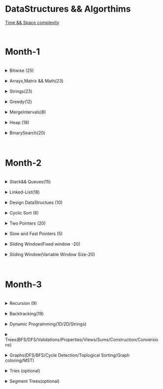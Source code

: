 DataStructures && Algorthims
============================

[Time && Space complexity](https://flexiple.com/algorithms/big-o-notation-cheat-sheet/)


<br>

<h1>Month-1</h1>


<br>
<details>
<Summary>Bitwise (25)</Summary>

S.No. | Question Name | Java Solution |
------|---------------|---------------|
1 | [Check if ith bit set or not](https://practice.geeksforgeeks.org/problems/check-whether-k-th-bit-is-set-or-not-1587115620/1) |[JAVA](./src/main/java/Bitwise/BitSetOrNot.java)|
2 | [Number of 1 bits](https://leetcode.com/problems/number-of-1-bits/) |[JAVA](./src/main/java/Bitwise/NumberOfSetBits.java)|
3 | [Counting Bits](https://leetcode.com/problems/counting-bits/) |[JAVA](./src/main/java/Bitwise/CountingBits.java)|
4 | [Reverse Bits](https://leetcode.com/problems/reverse-bits/) |[JAVA](./src/main/java/Bitwise/ReverseBits.java)|
5 | [say N is odd/even](https://practice.geeksforgeeks.org/problems/odd-or-even3618/1) |[JAVA](./src/main/java/Bitwise/EvenOrOdd.java)|
6 | [Swap all odd and even bits](https://practice.geeksforgeeks.org/problems/swap-all-odd-and-even-bits-1587115621/1) |[JAVA](./src/main/java/Bitwise/PowerSet.java)|
7 | [Longest Consecutive 1’s)](https://practice.geeksforgeeks.org/problems/longest-consecutive-1s-1587115620/1) |[JAVA](./src/main/java/Bitwise/PowerSet.java)|
8 | [Sparse Number](https://practice.geeksforgeeks.org/problems/number-is-sparse-or-not-1587115620/1) |[JAVA](./src/main/java/Bitwise/PowerSet.java)|
9 | [Extract/Set/Clear/Remove](https://www.geeksforgeeks.org/set-clear-and-toggle-a-given-bit-of-a-number-in-c/) |[JAVA](./src/main/java/Bitwise/)|
10 | [Check if a no is a power of 2](https://practice.geeksforgeeks.org/problems/power-of-2-1587115620/1) |[JAVA](./src/main/java/Bitwise/PowerOf2OrNot.java)|
11 | [Copy set bits in a range ](https://www.geeksforgeeks.org/copy-set-bits-in-a-range/) |[JAVA](https://www.geeksforgeeks.org/copy-set-bits-in-a-range)|
12 | [Complement of base 10 number ](https://leetcode.com/problems/complement-of-base-10-integer) |[JAVA](./src/main/java/Bitwise/DecimalToBinaryConversion.java)|
13 | [bit difference ](https://leetcode.com/problems/convert-a-number-to-hexadecimal/) |[JAVA](./src/main/java/Bitwise/DecimalToBinaryConversion.java)|
14 | [Print Xor of 1 to N and Range](https://practice.geeksforgeeks.org/problems/xor-of-a-given-range/1) |[JAVA](./src/main/java/Bitwise/XOR_Range.java)|
15 | [Bitwise AND of Numbers Range](https://leetcode.com/problems/bitwise-and-of-numbers-range/) |[JAVA](./src/main/java/Bitwise/BitwiseANDRange.java)|
16 | [Divide two integers ](https://leetcode.com/problems/divide-two-integers/) |[JAVA](./src/main/java/Bitwise/DecimalToBinaryConversion.java)|
17 | [square of no without using ](https://leetcode.com/problems/convert-a-number-to-hexadecimal/) |[JAVA](./src/main/java/Bitwise/DecimalToBinaryConversion.java)|
18 | [Decimal to Binary ](https://practice.geeksforgeeks.org/problems/decimal-to-binary-1587115620/1) |[JAVA](./src/main/java/Bitwise/DecimalToBinaryConversion.java)|
19 | [Binary to Decimal](https://practice.geeksforgeeks.org/problems/binary-number-to-decimal-number3525/1) |[JAVA](./src/main/java/Bitwise/BinaryToDecimalConversion.java)|
20 | [Convert a number to hexadecimal ](https://leetcode.com/problems/convert-a-number-to-hexadecimal/) |[JAVA](./src/main/java/Bitwise/DecimalToBinaryConversion.java)|
21 | [Add Binary](https://leetcode.com/problems/add-binary/) |[JAVA](./src/main/java/Bitwise/AddBinary.java)|
22 | [Sum of Two Integers](https://leetcode.com/problems/sum-of-two-integers/) |[JAVA](./src/main/java/Bitwise/SumOfTwoIntegers.java)|
23 | [Single Number](https://leetcode.com/problems/single-number/) |[JAVA](./src/main/java/Bitwise/SingleNumber_I.java)|
24 | [Single Number II](https://leetcode.com/problems/single-number-ii/) |[JAVA](./src/main/java/Bitwise/SingleNumber_I.java)|
25 | [Single Number III](https://leetcode.com/problems/single-number-iii) |[JAVA](./src/main/java/Bitwise/TwoUniqueNumbers.java)|
26 | [Swap 2 nos without using third variable](https://practice.geeksforgeeks.org/problems/swap-two-numbers3844/1) |[JAVA](./src/main/java/Bitwise/Swap2Numbers.java)|
27 | [Missing Numbers](https://leetcode.com/problems/missing-number/) |[JAVA](./src/main/java/Bitwise/MissingNumberXor.java)|
28 | [Subsets(power set)](https://practice.geeksforgeeks.org/problems/power-set4302/1) |[JAVA](./src/main/java/Bitwise/PowerSet.java)|
29 | [Maximum subset XOR](https://practice.geeksforgeeks.org/problems/maximum-subset-xor/1) |[JAVA](./src/main/java/Bitwise/PowerSet.java)|
</details>





<br>
<details>
<Summary>Arrays,Matrix && Math(23)</Summary>

S.No. | Question Name | Java Solution |
------|---------------|---------------|
1 | [Rotate Image](https://leetcode.com/problems/max-points-on-a-line/) |[JAVA]()|
2 | [Set Matrix to Zero](https://leetcode.com/problems/max-points-on-a-line/) |[JAVA]()|
3 | [Spiral Matrix I & II](https://leetcode.com/problems/max-points-on-a-line/) |[JAVA]()|
4 | [Game of Life](https://leetcode.com/problems/game-of-life/) |[JAVA]()|
5 | [Palindrome Number](https://leetcode.com/problems/palindrome-number/) |[JAVA]()|
6 | [Longest Palindrome](https://leetcode.com/problems/longest-palindrome/) |[JAVA]()|
7 | [Longest Consecutive sequence](https://leetcode.com/problems/longest-consecutive-sequence/) |[JAVA]()|
8 |[Product of Array-exceptSelf(PrefixSum)](https://leetcode.com/problems/product-of-array-except-self/) |[JAVA](./src/main/java/BinarySearch/)|
9 | [Majority Element I & II](https://leetcode.com/problems/majority-element/) |[JAVA]()|
10 | [Contains duplicate](https://leetcode.com/problems/contains-duplicate/) |[JAVA]()|
11 | [Plus One](https://leetcode.com/problems/plus-one/) |[JAVA]()|
12 | [Factorial Trailing Zeros](https://leetcode.com/problems/factorial-trailing-zeroes/) |[JAVA]()|
13 | [Max points on a line](https://leetcode.com/problems/max-points-on-a-line/) |[JAVA]()|
14 | [Fraction to recurring decimal](https://leetcode.com/problems/fraction-to-recurring-decimal/) |[JAVA]()|
15 | [Logger Rate Limiter](https://leetcode.com/problems/logger-rate-limiter/) |[JAVA]()|
16 | [Ugly Number - prime factors](https://leetcode.com/problems/ugly-number/) |[JAVA]()|
17 | [Count primes](https://leetcode.com/problems/count-primes/) |[JAVA]()|
18 | [GCD/LCM](https://leetcode.com/problems/logger-rate-limiter/) |[JAVA]()|
19 | [Pascals Triangle](https://leetcode.com/problems/pascals-triangle/) |[JAVA]()|
20 | [Integer to Roman](https://leetcode.com/problems/integer-to-roman/) |[JAVA]()|
21 | [Roman To Integer](https://leetcode.com/problems/roman-to-integer/) |[JAVA]()|
22 | [Excel sheet column title](https://leetcode.com/problems/roman-to-integer/) |[JAVA]()|
23 | [Excel Sheet column number](https://leetcode.com/problems/roman-to-integer/) |[JAVA]()|
</details>




<br>
<details>
<Summary>Strings(23)</Summary>

S.No. | Question Name | Java Solution |
------|---------------|---------------|
1 | [Valid Anagram](https://leetcode.com/problems/valid-anagram/) |[JAVA](./src/main/java/Strings/ValidAnagram.java)|
2 | [Group Anagrams](https://leetcode.com/problems/group-anagrams/) |[JAVA](./src/main/java/Strings/)|
3 | [Valid Palindrome](https://leetcode.com/problems/valid-palindrome/) |[JAVA](./src/main/java/Strings/ValidPalindrome.java)|
4 | [Valid Palindrome II](https://leetcode.com/problems/valid-palindrome-ii/) |[JAVA](./src/main/java/Strings/ValidPalindromeII.java)|
5 | [minimum-insertion-steps-to-make-a-string-palindrome](https://leetcode.com/problems/minimum-insertion-steps-to-make-a-string-palindrome) |[JAVA](./src/main/java/Strings/MinInsertions.java)|
6 | [longest-palindromic-substring](https://leetcode.com/problems/longest-palindromic-substring) |[JAVA](./src/main/java/Strings/LongestPalindromicSubstring.java)|
7 | [Isomorphic Strings](https://leetcode.com/problems/isomorphic-strings/) |[JAVA](./src/main/java/Strings/Isomorphic.java)|
8 | [Ransom Note](https://leetcode.com/problems/ransom-note/) |[JAVA](./src/main/java/Strings/RansomNote.java)|
9 | [Longest common prefix](https://leetcode.com/problems/longest-common-prefix/) |[JAVA](./src/main/java/Strings/LongestCommonPrefix.java)|
10 | [Zig Zag conversion](https://leetcode.com/problems/zigzag-conversion/) |[JAVA](./src/main/java/Strings/ZigZagConversion.java)|
11 | [Length of Last Word](https://leetcode.com/problems/length-of-last-word/) |[JAVA](./src/main/java/Strings/LengthOfLastWord.java)|
12 | [Reverse words in a string](https://leetcode.com/problems/reverse-words-in-a-string/) |[JAVA](./src/main/java/Strings/ReverseWordsInAString.java)|
13 | [Compare version numbers](https://leetcode.com/problems/compare-version-numbers/) |[JAVA](./src/main/java/Strings/CompareVersionNumbers.java)|
14 | [Validate IP Address](https://leetcode.com/problems/validate-ip-address) |[JAVA](./src/main/java/Strings/ValidateIPAddress.java)|
15 | [Count and Say](https://leetcode.com/problems/count-and-say/) |[JAVA](./src/main/java/Strings/CountAndSay.java)|
16 | [Encode & Decode Strings](https://leetcode.com/problems/encode-and-decode-strings/) |[JAVA](./src/main/java/Strings/EncodeAndDecodeStrings.java)|
17 | [Text Justification](https://leetcode.com/problems/text-justification/) |[JAVA](./src/main/java/Strings/TextJustification.java)|
18 | [Find the index of the first occurence in a string(atoI - kmp)](https://leetcode.com/problems/find-the-index-of-the-first-occurrence-in-a-string/) |[JAVA](./src/main/java/Strings/AtoIKMP.java)|
19 | [String Compression](https://leetcode.com/problems/string-compression) |[JAVA](./src/main/java/Strings/TextJustification.java)|
20 | [Kids with greatest number of candies](https://leetcode.com/problems/kids-with-the-greatest-number-of-candies) |[JAVA](./src/main/java/Strings/TextJustification.java)|
21 | [Can place flowers](https://leetcode.com/problems/can-place-flowers) |[JAVA](./src/main/java/Strings/TextJustification.java)|
22 | [GCD of strings](https://leetcode.com/problems/greatest-common-divisor-of-strings) |[JAVA](./src/main/java/Strings/TextJustification.java)|
23 | [Reverse words in a String](https://leetcode.com/problems/reverse-words-in-a-string/) |[JAVA](./src/main/java/TwoPointers/ReverseWordsInAString.java)|
</details>









<br>
<details>
<Summary>Greedy(12)</Summary>

S.No. | Question Name | Java Solution |
------|---------------|---------------|
1 |[Largest-Number](https://leetcode.com/problems/largest-number/) |[JAVA](./src/main/java/Greedy/LargestFromArray.java)|
2 |[Gas Station](https://leetcode.com/problems/gas-station/) |[JAVA](./src/main/java/Greedy/GasStationOrCircularTour.java)|
3 |[Boats to save people](https://leetcode.com/problems/boats-to-save-people/) |[JAVA](./src/main/java/Greedy/MinimumNoOfBoatsToSavePeople.java)|
4 |[Minimum platforms](https://practice.geeksforgeeks.org/problems/minimum-platforms-1587115620/1) |[JAVA](./src/main/java/Greedy/MinimumNoOfPlatformsRequired.java)|
5 |[Minimum no of refueling shops](https://leetcode.com/problems/minimum-number-of-refueling-stops/) |[JAVA](./src/main/java/Greedy/MinimumNoOfRefuelingStops.java)|
6 |[Jump Game](https://leetcode.com/problems/jump-game/) |[JAVA](./src/main/java/Greedy/JumpGame.java)|
7 |[Two-City-scheduling](https://leetcode.com/problems/two-city-scheduling/) |[JAVA](./src/main/java/Greedy/TwoCitySchedulingInterview.java)|
8 |[Find the celebrity](https://www.youtube.com/watch?v=LZJBZEnoYLQ) |[JAVA](./src/main/java/Greedy/FindTheCelebrity.java)|
9 |[distribute-candies](https://leetcode.com/problems/distribute-candies/) |[JAVA](./src/main/java/Greedy/DistributeCandies.java)|
10 |[increasing-triplet-subsequence](https://leetcode.com/problems/increasing-triplet-subsequence/) |[JAVA](./src/main/java/Greedy/IncreasingTripletSubsequence.java)|
11 |[Candy](https://leetcode.com/problems/candy/) |[JAVA]()|
12 |[Car Pooling](https://leetcode.com/problems/car-pooling/) |[JAVA]()|
</details>






</details>
<br>
<details>
<Summary>MergeIntervals(8)</Summary>

S.No. | Question Name | Java Solution |
------|---------------|---------------|
1 |[mergeInterval](https://leetcode.com/problems/merge-intervals/) |[JAVA](./src/main/java/mergeIntervals/)|
2 |[InsertInterval](https://leetcode.com/problems/insert-interval/) |[JAVA](./src/main/java/mergeIntervals/)|
3 |[Interval List Intersections](https://leetcode.com/problems/interval-list-intersections/) |[JAVA](./src/main/java/mergeIntervals/)|
4 |[Meeting rooms I&II](https://leetcode.com/problems/meeting-rooms-ii/) |[JAVA](./src/main/java/mergeIntervals/)|
5 |[Employee free time](https://leetcode.com/problems/employee-free-time/) |[JAVA](./src/main/java/mergeIntervals/)|
6 |[Summary Ranges](https://leetcode.com/problems/summary-ranges/) |[JAVA](./src/main/java/mergeIntervals/)|
7 |[Non-overlapping intervals](https://leetcode.com/problems/non-overlapping-intervals/) |[JAVA](./src/main/java/mergeIntervals/)|
8 |[Minimum no of arrows to burst ballons](https://leetcode.com/problems/minimum-number-of-arrows-to-burst-balloons/) |[JAVA](./src/main/java/mergeIntervals/)|
</details>





</details>
<br>
<details>
<Summary>Heap (18)</Summary>

S.No. | Question Name | Java Solution |
------|---------------|---------------|
1 | [Kth Largest element in an array](https://leetcode.com/problems/kth-largest-element-in-an-array/) |[JAVA](./src/main/java/heaps/)|
2 | [Find median from data stream](https://leetcode.com/problems/find-median-from-data-stream/) |[JAVA](./src/main/java/TwoPointers/)|
3 | [Kth Largest Element in a Stream](https://leetcode.com/problems/merge-k-sorted-lists) |[JAVA](./src/main/java/TwoPointers/)|
4 | [Sliding Window Median](https://leetcode.com/problems/merge-k-sorted-lists) |[JAVA](./src/main/java/TwoPointers/)|
5 | [Top k Frequent words](https://leetcode.com/problems/k-closest-points-to-origin/) |[JAVA](./src/main/java/TwoPointers/)|
6 | [Top k Frequent Elements](https://leetcode.com/problems/top-k-frequent-words/) |[JAVA](./src/main/java/TwoPointers/)|
7 | [Sort Characters By Frequency](https://leetcode.com/problems/find-k-closest-elements/) |[JAVA](./src/main/java/TwoPointers/)|
8 | [Merge k sorted lists](https://leetcode.com/problems/merge-k-sorted-lists) |[JAVA](./src/main/java/TwoPointers/)|
9 | [Ugly Number II](https://leetcode.com/problems/top-k-frequent-elements/)|[JAVA](./src/main/java/heaps/)|
10 | [Minimum Cost to Hire K workers](https://leetcode.com/problems/car-pooling) |[JAVA](./src/main/java/TwoPointers/)|
11 | [Minimum Cost to Connect sticks](https://leetcode.com/problems/car-pooling) |[JAVA](./src/main/java/TwoPointers/)|
12 | [Rearrange String k Distance Apart](https://leetcode.com/problems/reorganize-string/) |[JAVA](./src/main/java/TwoPointers/)|
13 | [Task Scheduler](https://leetcode.com/problems/find-median-from-data-stream/) |[JAVA](./src/main/java/TwoPointers/)|
14 | [Reoragnize String](https://leetcode.com/problems/find-median-from-data-stream/) |[JAVA](./src/main/java/TwoPointers/)|
15 | [K Closest Points to Origin](https://leetcode.com/problems/car-pooling) |[JAVA](./src/main/java/TwoPointers/)|
16 | [Find the Kth Smallest Sum of a Matrix with sorted rows](https://leetcode.com/problems/k-closest-points-to-origin/) |[JAVA](./src/main/java/TwoPointers/)|
17 | [Find K pairs with smallest sums](https://leetcode.com/problems/car-pooling) |[JAVA](./src/main/java/TwoPointers/)|
18 | [IPO](https://leetcode.com/problems/car-pooling) |[JAVA](./src/main/java/TwoPointers/)|
</details>




</details>
<br>
<details>
<Summary>BinarySearch(20)</Summary>

S.No. | Question Name | Java Solution |
------|---------------|---------------|
1 |[Binary Search](https://leetcode.com/problems/binary-search/) |[JAVA](./src/main/java/BinarySearch/BinarySearch.java)|
1 |[Lower and Upper Bound](https://leetcode.com/problems/binary-search/) |[JAVA](./src/main/java/BinarySearch/LowerAndUpperBound.java)|
1 |[Search for insert position](https://leetcode.com/problems/binary-search/) |[JAVA](./src/main/java/BinarySearch/)|
1 |[Floor and Ceil in a sorted Array](https://takeuforward.org/arrays/floor-and-ceil-in-sorted-array/) |[JAVA](./src/main/java/BinarySearch/FloorAndCeil.java)|
2 |[Find the first and Last occurences of a given number in sorted ](https://leetcode.com/problems/find-first-and-last-position-of-element-in-sorted-array/) |[JAVA](./src/main/java/BinarySearch/FindTheFirstAndLastCountOccurences.java)|
2 |[Count occurences of a given number in a sorted array](https://leetcode.com/problems/binary-search/) |[JAVA](./src/main/java/BinarySearch/FindTheFirstAndLastCountOccurences.java)|
3 |[Search in a rotated sorted array I](https://leetcode.com/problems/search-in-rotated-sorted-array) |[JAVA](./src/main/java/BinarySearch/SearchInASortedRotatedMatrix.java)|
3 |[Search in a rotated sorted array II - duplicates](https://leetcode.com/problems/search-in-rotated-sorted-array-ii) |[JAVA](./src/main/java/BinarySearch/SearchInASortedRotatedMatrix.java)|
4 |[minimum in a rotated sorted array](https://leetcode.com/problems/find-minimum-in-rotated-sorted-array/) |[JAVA](./src/main/java/BinarySearch/FindMinimum.java)|
5 |[Single element in a sorted array](https://leetcode.com/problems/single-element-in-a-sorted-array/) |[JAVA](./src/main/java/BinarySearch/SingleElementInSortedArray.java)|
6 |[Median of two sorted arrays](https://leetcode.com/problems/median-of-two-sorted-arrays) |[JAVA](./src/main/java/BinarySearch/MedianOfTwoSortedArrays.java)|
7 |[Peak Index in a mountain array](https://leetcode.com/problems/peak-index-in-a-mountain-array/) |[JAVA](./src/main/java/BinarySearch/PeakIndexInMountainArray.java)|
8 |[Find the peak element](https://leetcode.com/problems/find-peak-element) |[JAVA](./src/main/java/BinarySearch/FindAPeakElementIN_1DMatrix.java)|
9 |[Find the peak element 2D Matrix](https://leetcode.com/problems/find-a-peak-element-ii/) |[JAVA](./src/main/java/BinarySearch/FindThePeakElementInA2DMatrix.java)|
10 |[Search in a 2D matrix I](https://leetcode.com/problems/search-a-2d-matrix/) |[JAVA](./src/main/java/BinarySearch/SearchInA2DMatrix_I.java)|
10 |[Search in a 2D Matrix II](https://leetcode.com/problems/search-a-2d-matrix/) |[JAVA](./src/main/java/BinarySearch/SearchInA2DMatrix_II.java)|
11 |[Matrix median](https://practice.geeksforgeeks.org/problems/median-in-a-row-wise-sorted-matrix1527/1) |[JAVA](./src/main/java/BinarySearch/MatrixMedian.java)|
12 |[Kth smallest element in a sorted matrix](https://leetcode.com/problems/kth-smallest-element-in-a-sorted-matrix/) |[JAVA](./src/main/java/BinarySearch/MatrixMedian.java)|
13 |[Kth missing positive number](https://takeuforward.org/arrays/kth-missing-positive-number/) |[JAVA](./src/main/java/BinarySearch/)|
14 |[Find the smallest divisor given a threshold](find-the-smallest-divisor-given-a-threshold) |[JAVA](./src/main/java/BinarySearch/SmallestDivisor.java)|
15 |[Kth element of 2 sorted arrays](https://www.codingninjas.com/studio/problems/k-th-element-of-2-sorted-array_1164159?utm_source=striver&utm_medium=website&utm_campaign=a_zcoursetuf) |[JAVA](./src/main/java/BinarySearch/KthElementOf2Sorted.java)|
16 |[Find the sqrt of a integer](https://leetcode.com/problems/sqrtx/) |[JAVA](./src/main/java/BinarySearch/SqrtOfNumber.java)|
17 |[Find the Nith root of a integer](https://www.codingninjas.com/studio/problems/nth-root-of-m_1062679?utm_source=striver&utm_medium=website&utm_campaign=a_zcoursetuf) |[JAVA](./src/main/java/BinarySearch/NthRootOfInteger.java)|
18 |[Koko eating bananas](https://leetcode.com/problems/koko-eating-bananas/) |[JAVA](./src/main/java/BinarySearch/KokoEatingBananas.java.java)|
19 |[Minimum days to make m bouquets](https://leetcode.com/problems/minimum-number-of-days-to-make-m-bouquets/) |[JAVA](./src/main/java/BinarySearch/MinimumBouquets.java)|
20 |[Least Capacity to ship packages in m days](https://leetcode.com/problems/capacity-to-ship-packages-within-d-days/) |[JAVA](./src/main/java/BinarySearch/CapacityToShip.java)|
21 |[Allocate cows to stalls with max possible distance](https://www.codingninjas.com/studio/problems/aggressive-cows_1082559) |[JAVA](./src/main/java/BinarySearch/AggresiveCows.java)|
21 |[Minimum no of pages allocation](https://www.codingninjas.com/studio/problems/allocate-books_1090540?utm_source=youtube&utm_medium=affiliate&utm_campaign=codestudio_Striver_BinarySeries) |[JAVA](./src/main/java/BinarySearch/AllocateBooksToStudents.java)|
21 |[Painters partition](https://www.codingninjas.com/studio/problems/painter-s-partition-problem_1089557?utm_source=striver&utm_medium=website&utm_campaign=a_zcoursetuf) |[JAVA](./src/main/java/BinarySearch/PaintersPartition.java)|
21 |[split-array-largest-sum](https://leetcode.com/problems/split-array-largest-sum/) |[JAVA](./src/main/java/BinarySearch/SplitArrayLargestSum.java)|
21 |[Minimize the max distance to gas station](https://leetcode.com/problems/minimize-max-distance-to-gas-station/) |[JAVA](https://leetcode.ca/2018-01-12-774-Minimize-Max-Distance-to-Gas-Station/)|
21 |[H-Index I && II](https://leetcode.com/problems/h-index-ii/) |[JAVA](./src/main/java/BinarySearch/HIndex_II.java)|
21 |[Heaters](https://leetcode.com/problems/heaters/) |[JAVA](./src/main/java/BinarySearch/Heaters.java)|
</details>


















<br>
<br>

<h1>Month-2</h1>



</details>
<br>
<details>
<Summary>Stack&& Queues(15)</Summary>

S.No. | Question Name | Java Solution |
------|---------------|---------------|
1 | [NextGreaterElement(Right)]() |[JAVA](./src/main/java/Stack/)|
1 | [PreviousGreaterElement(NGE-Left) ]() |[JAVA](./src/main/java/Stack/)|
1 | [NextSmallerElement(Right)]() |[JAVA](./src/main/java/Stack/)|
1 | [PreviousSmallerElement(NSE-Left)]() |[JAVA](./src/main/java/Stack/)|
1 | [Next Greater Element I/II/III]() |[JAVA](./src/main/java/Stack/)|
1 | [Daily Temperatures(next greater element)]() |[JAVA](./src/main/java/Stack/)|
2 | [Online Stock span](https://leetcode.com/problems/online-stock-span/) |[JAVA](./src/main/java/Stack/)|
2 | [Stack span ](https://practice.geeksforgeeks.org/problems/stock-span-problem-1587115621/1) |[JAVA](./src/main/java/Stack/)|
2 | [Largest Rectangle in a histogram(NSE&PSE)](https://leetcode.com/problems/largest-rectangle-in-histogram/) |[JAVA](./src/main/java/Stack/)|
3 | [Remove K digits]() |[JAVA](./src/main/java/Stack/)|
4 | [132 Pattern]() |[JAVA](./src/main/java/Stack/)|
5 | [Valid Parentheses]() |[JAVA](./src/main/java/Stack/)|
6 | [Redudant braces]() |[JAVA](./src/main/java/Stack/)|
7 | [Simplify Path](https://leetcode.com/problems/simplify-path/) |[JAVA](./src/main/java/Stack/)|
8 | [Basic calculator I,II,III](https://leetcode.com/problems/basic-calculator/) |[JAVA](./src/main/java/Stack/)|
9 | [Evaluate Reverse Polish Notation](https://leetcode.com/problems/evaluate-reverse-polish-notation/) |[JAVA](./src/main/java/Stack/)|
10 | [Sort stack](https://practice.geeksforgeeks.org/problems/sort-a-stack/1) |[JAVA](./src/main/java/Stack/)|
11 | [Maximum frequency stack](https://leetcode.com/problems/maximum-frequency-stack/) |[JAVA](./src/main/java/Stack/)|
12 | [Min Stack](https://leetcode.com/problems/min-stack/) |[JAVA](./src/main/java/Stack/)|
13 | [First Non Repeating character in a stream]() |[JAVA](./src/main/java/Stack/)|
14 | [remove-all-adjacent-duplicates-in-string I,II](https://leetcode.com/problems/remove-all-adjacent-duplicates-in-string-ii/) |[JAVA](./src/main/java/Stack/)|
15 | [Asteroid collison](https://leetcode.com/problems/asteroid-collision/) |[JAVA](./src/main/java/Stack/)|
</details>



</details>
<br>
<details>
<Summary>Linked-List(18)</Summary>

S.No. | Question Name | Java Solution |
------|---------------|---------------|
1 | [Reverse LinkedLists](https://leetcode.com/problems/reverse-linked-list/) |[JAVA](./src/main/java/LinkedList/)|
1 | [Reverse LinkedLists II](https://leetcode.com/problems/reverse-linked-list-ii/)|[JAVA](./src/main/java/LinkedList/)|
1 | [Reverse nodes in k pair](https://leetcode.com/problems/reverse-nodes-in-k-group/) |[JAVA](./src/main/java/LinkedList/)|
1 | [Reverse nodes in even length groups](https://leetcode.com/problems/reverse-nodes-in-even-length-groups/) |[JAVA](./src/main/java/LinkedList/)|
2 | [Swapping nodes in pair](https://leetcode.com/problems/swap-nodes-in-pairs/) |[JAVA](./src/main/java/LinkedList/)|
2 | [Odd-even linked list](https://leetcode.com/problems/odd-even-linked-list/) |[JAVA](./src/main/java/LinkedList/)|
3 | [Reorder List](https://leetcode.com/problems/reorder-list/) |[JAVA](./src/main/java/LinkedList/)|
4 | [Rotate List](https://leetcode.com/problems/rotate-list/) |[JAVA](./src/main/java/LinkedList/)|
5 | [copyList with random pointer](https://leetcode.com/problems/copy-list-with-random-pointer/) |[JAVA](./src/main/java/LinkedList/)|
6 | [Remove duplicates](https://leetcode.com/problems/merge-in-between-linked-lists/) |[JAVA](./src/main/java/LinkedList/)|
7 | [Remove/Delete Nth node from end of list](https://leetcode.com/problems/remove-nth-node-from-end-of-list/) |[JAVA](./src/main/java/LinkedList/)|
8 | [Add two numbers](https://leetcode.com/problems/merge-in-between-linked-lists/) |[JAVA](./src/main/java/LinkedList/)|
9 | [Maximum Twin sum of a linked list](https://leetcode.com/problems/merge-in-between-linked-lists/) |[JAVA](./src/main/java/LinkedList/)|
10 | [Merge sort using linked list](https://leetcode.com/problems/merge-in-between-linked-lists/) |[JAVA](./src/main/java/LinkedList/)|
11 | [Merge in between linked lists](https://leetcode.com/problems/merge-in-between-linked-lists/) |[JAVA](./src/main/java/LinkedList/)|
12 | [Merge two sorted lists](https://leetcode.com/problems/merge-in-between-linked-lists/) |[JAVA](./src/main/java/LinkedList/)|
13 | [Intersection of two linked lists](https://leetcode.com/problems/merge-in-between-linked-lists/) |[JAVA](./src/main/java/LinkedList/)|
14 | [Convert Binary tree to Linked List](https://leetcode.com/problems/merge-in-between-linked-lists/) |[JAVA](./src/main/java/LinkedList/)|
15 | [Convert Linked list to binary tree](https://leetcode.com/problems/merge-in-between-linked-lists/) |[JAVA](./src/main/java/LinkedList/)|
16 | [Convert sorted linked list to binary search tree](https://leetcode.com/problems/merge-in-between-linked-lists/) |[JAVA](./src/main/java/LinkedList/)|
17 | [Convert Binary search tree to sorted doubly linked list](https://leetcode.com/problems/merge-in-between-linked-lists/) |[JAVA](./src/main/java/LinkedList/)|
18 | [convert binary no to linked list no](https://leetcode.com/problems/merge-in-between-linked-lists/) |[JAVA](./src/main/java/LinkedList/)|
</details>






<br>
<details>
<Summary>Design DataStructues (10) </Summary>
 
 S.No. | Question Name | Java Solution |
 ------|---------------|---------------|
 1 |[LRU Cache](https://leetcode.com/problems/lru-cache/) |[JAVA]()|
 2 |[LFU Cache](https://leetcode.com/problems/lfu-cache/) |[JAVA]()|
 3 |[Design Browser Histroy](https://leetcode.com/problems/design-browser-history/) |[JAVA]()|
 4 |[Design Parking System](https://leetcode.com/problems/design-parking-system/) |[JAVA]()|
 5 |[Design Underground System](https://leetcode.com/problems/design-underground-system/) |[JAVA]()|
 6 |[All O(1) data Structures](https://leetcode.com/problems/all-oone-data-structure/) |[JAVA]()|
 7 |[Design Twitter](https://leetcode.com/problems/design-twitter/) |[JAVA]()|
 8 |[Tweets Count per Second](https://leetcode.com/problems/tweet-counts-per-frequency/) |[JAVA]()|
 9 |[insert - Delete-getRandom - O(1)](https://leetcode.com/problems/insert-delete-getrandom-o1/) |[JAVA]()|
 10 |[Design hashMap](https://leetcode.com/problems/design-hashmap/) |[JAVA]()|
</details>







</details>
<br>
<details>
<Summary>Cyclic Sort (6)</Summary>

S.No. | Question Name | Java Solution |
------|---------------|---------------|
1 |[Missing Number](https://leetcode.com/problems/missing-number/) |[JAVA](./src/main/java/CyclicSort/MissingNumber.java)|
2 |[Find all numbers disappeard in the array](https://leetcode.com/problems/find-all-numbers-disappeared-in-an-array/) |[JAVA](./src/main/java/CyclicSort/FindAllMissingNumbersInArray.java)|
3 |[FInd the duplicate number](https://leetcode.com/problems/find-the-duplicate-number/)|[JAVA](./src/main/java/CyclicSort/FindTheDuplicateNumber.java)|
4 |[Find all duplicates in an array](https://leetcode.com/problems/find-all-duplicates-in-an-array/) |[JAVA](./src/main/java/CyclicSort/FillAllDuplicatesInArray.java)|
5 |[Set mismatch](https://leetcode.com/problems/set-mismatch/) |[JAVA](./src/main/java/CyclicSort/SetMismatch.java)|
6 |[First missing positive number](https://leetcode.com/problems/first-missing-positive/)|[JAVA](./src/main/java/CyclicSort/FirstMissingPositive.java)|
</details>






<br>
<details>
<Summary>Two Pointers (20)</Summary>

S.No. | Question Name | Java Solution |
------|---------------|---------------|
1 | [partition-labels](https://leetcode.com/problems/partition-labels/) |[JAVA](./src/main/java/TwoPointers/PartitionLabels.java)|
2 | [trapping-rain-water](https://leetcode.com/problems/trapping-rain-water/)|[JAVA](./src/main/java/TwoPointers/TrappingRainWater.java)|
3 | [Trapping-rain-water-II](https://leetcode.com/problems/trapping-rain-water-ii/) |[JAVA](./src/main/java/TwoPointers/)|
4 | [container-with-most-water](https://leetcode.com/problems/container-with-most-water/) |[JAVA](./src/main/java/TwoPointers/ContainerWithMostWater.java)|
5 | [Valid Triangle](https://leetcode.com/problems/valid-triangle-number/) |[JAVA](./src/main/java/TwoPointers/ValidTriangle.java)|
6 | [k-diff-pairs-in-an-array](https://leetcode.com/problems/k-diff-pairs-in-an-array/) |[JAVA](./src/main/java/TwoPointers/FindKDiffPairs.java)|
7 | [Two Sum](https://leetcode.com/problems/two-sum/) |[JAVA](./src/main/java/TwoPointers/TwoSum_I.java)|
8 | [Two Sum II - Input Array sorted](https://leetcode.com/problems/two-sum-ii-input-array-is-sorted/) |[JAVA](./src/main/java/TwoPointers/TwoSum_II.java)|
9 | [3 Sum](https://leetcode.com/problems/3sum/) |[JAVA](./src/main/java/TwoPointers/ThreeSum.java)|
10 | [3 Sum closest](https://leetcode.com/problems/3sum-closest/) |[JAVA](./src/main/java/TwoPointers/ThreeSumClosest.java)|
11 | [4 Sum](https://leetcode.com/problems/4sum/) |[JAVA](./src/main/java/TwoPointers/FourSum.java)|
12 | [4 Sum II](https://leetcode.com/problems/4sum-ii/) |[JAVA](./src/main/java/TwoPointers/FourSum_II.java)|
13 | [move-zeroes](https://leetcode.com/problems/move-zeroes/) |[JAVA](./src/main/java/TwoPointers/MoveZeros.java)|
14 | [sort-colors](https://leetcode.com/problems/sort-colors/) |[JAVA](./src/main/java/TwoPointers/SortColors.java)|
15 | [max-consecutive-ones](https://leetcode.com/problems/max-consecutive-ones/) |[JAVA](./src/main/java/TwoPointers/MaxConsecutiveOnes.java)|
16 | [Remove Element](https://leetcode.com/problems/remove-element/) |[JAVA](./src/main/java/TwoPointers/RemoveElement.java)|
17 | [remove-duplicates-from-sorted-array/](https://leetcode.com/problems/remove-duplicates-from-sorted-array/) |[JAVA](./src/main/java/TwoPointers/RemoveDuplicatesFromSortedArrayIAndII.java)|
18 | [remove-duplicates-from-sorted-array II/](https://leetcode.com/problems/remove-duplicates-from-sorted-array-ii/) |[JAVA](./src/main/java/TwoPointers/RemoveDuplicatesFromSortedArrayIAndII.java)|
19 | [Remove-nth-node-from-end-of-list]( https://leetcode.com/problems/remove-nth-node-from-end-of-list) |[JAVA](./src/main/java/TwoPointers/RemoveNthNodeFromEndOfList.java)|
20 | [merge-sorted-array](https://leetcode.com/problems/merge-sorted-array/) |[JAVA](./src/main/java/TwoPointers/MergeSortedArray.java)|





</details>
<br>
<details>
<Summary>Slow and Fast Pointers (5)</Summary>

S.No. | Question Name | Java Solution |
------|---------------|---------------|
1 | [Middle of the LinkedList](https://leetcode.com/problems/middle-of-the-linked-list/) |[JAVA](./src/main/java/FastAndSlowPointers/MiddleOfTheLinkedList.java)|
2 | [Linked List cycle](https://leetcode.com/problems/linked-list-cycle/) |[JAVA](./src/main/java/FastAndSlowPointers/LinkedListCycle.java)|
2 | [Linked List cycle II](https://leetcode.com/problems/linked-list-cycle/) |[JAVA](./src/main/java/FastAndSlowPointers/LinkedListCycle_II.java)|
3 | [Circular Array Loop](https://leetcode.com/problems/circular-array-loop/) |[JAVA](./src/main/java/FastAndSlowPointers/CircularArrayLoop.java)|
4 | [Palindrome LinkedList](https://leetcode.com/problems/palindrome-linked-list/) |[JAVA](./src/main/java/FastAndSlowPointers/PalindromeLinkedList.java)|
5 | [Happy Number](https://leetcode.com/problems/happy-number/) |[JAVA](./src/main/java/FastAndSlowPointers/HappyNumber.java)|
6 | [Find the duplicate Number](https://leetcode.com/problems/find-the-duplicate-number/description/) |[JAVA](./src/main/java/FastAndSlowPointers/FindTheDuplicateNumber.java)|
7 | [Swapping nodes Linked List](https://leetcode.com/problems/swap-nodes-in-pairs/) |[JAVA](./src/main/java/LinkedList/)|
</details>




</details>
<br>
<details>
<Summary>Sliding Window(Fixed window -20)</Summary>

S.No. | Question Name | Java Solution |
------|---------------|---------------|
1 |[substrings of size 3 with distinct characters](https://leetcode.com/problems/substrings-of-size-three-with-distinct-characters/)|[JAVA]()|
2 |[Contains duplicates II](https://leetcode.com/problems/contains-duplicate-ii/)|[JAVA](./src/main/java/SlidingWindow_Fixed/ContainsDuplicate_II.java)|
3 |[Maximum-average-subarray-I](https://leetcode.com/problems/maximum-average-subarray-i/)|[JAVA](./src/main/java/SlidingWindow_Fixed/Maximum_average_subarray_I.java)|
4 |[DietPlanPerformance ](http://lixinchengdu.github.io/algorithmbook/leetcode/diet-plan-performance.html)|[JAVA](./src/main/java/SlidingWindow_Fixed/DietPlanPerformance.java)|
5 |[Find the K-Beauty of a Number](https://leetcode.com/problems/find-the-k-beauty-of-a-number/)|[JAVA](./src/main/java/SlidingWindow_Fixed/FindTheKBeautyOFANumber.java)|
7 |[Repeated DNA Sequences](https://leetcode.com/problems/repeated-dna-sequences/)|[JAVA](./src/main/java/SlidingWindow_Fixed/RepeatedDNASequences.java)|
8 |[Find all anagrams in a string](https://leetcode.com/problems/find-all-anagrams-in-a-string/)|[JAVA](./src/main/java/SlidingWindow_Fixed/FindAllAnagaramsInAString.java)|
9 |[Permutations In a String](https://leetcode.com/problems/permutation-in-string/)|[JAVA](./src/main/java/SlidingWindow_Fixed/PermutationInAString.java)|
10 |[Sliding Window Maximum](https://leetcode.com/problems/sliding-window-maximum/) |[JAVA](./src/main/java/SlidingWindow_Fixed/SlidingWindowMaximum.java)|
11 |[Minimum Window Substring](https://leetcode.com/problems/minimum-window-substring/) |[JAVA](./src/main/java/SlidingWindow_Fixed/MinimumWindowSubstring.java)|
12 |[Sliding Window Maximum](https://leetcode.com/problems/sliding-window-maximum/)|[JAVA](./src/main/java/SlidingWindow_Fixed/SlidingWindowMaximum.java)|
13 |[Fruits into baskets(below 3 are same)](https://leetcode.com/problems/fruit-into-baskets/) |[JAVA](./src/main/java/SlidingWindow_Fixed/FruitsIntoBasket.java)| |
14 |[Longest Substring with almost K distinct characters](https://www.lintcode.com/problem/386/) |[JAVA]()|
15 |[Longest Substring with almost 2 distinct characters](https://www.lintcode.com/problem/928/)|[JAVA]()|
16 |[Subarrays with K different Integers](https://leetcode.com/problems/subarrays-with-k-different-integers/)|[JAVA]()|
17 |[Longest Substring without Repeating characters](https://leetcode.com/problems/longest-substring-without-repeating-characters/)|[JAVA]()|
18 |[Longest Substring with atleast k repeating characters](https://leetcode.com/problems/longest-substring-with-at-least-k-repeating-characters/)|[JAVA]()|
19 |[Longest Repeating Character Replacement](https://leetcode.com/problems/longest-repeating-character-replacement/)|[JAVA]()|
20 |[Count Occurences of Anagram](https://www.geeksforgeeks.org/count-occurrences-of-anagrams/)|[JAVA]()|
</details>




</details>
<br>
<details>
<Summary>Sliding Window(Variable Window Size-20)</Summary>

S.No. | Question Name | Java Solution |
------|---------------|---------------|
1 |[Subarrays-Product-LessThan-K](https://leetcode.com/problems/subarray-product-less-than-k/)|[JAVA](./src/main/java/SlidingWindow_Variable/Subarray_Product_LessThan_K.java)|
2 |[Subarrays-Sum-Equals-K](https://leetcode.com/problems/subarray-product-less-than-k/)|[JAVA](./src/main/java/SlidingWindow_Variable/Subarray_Sum_Equals_K.java)|
3 |[Maximum Size subarray sum equals K](https://www.lintcode.com/problem/911)|[JAVA](./src/main/java/SlidingWindow_Variable/MaximumSizeSubArraySumEqualsToK.java)|
4 |[Minimum Size subarray sum greaterThan Equals K](https://leetcode.com/problems/minimum-size-subarray-sum)|[JAVA](./src/main/java/SlidingWindow_Variable/MinimumSize_SubarraySum_GreaterThanEquals_K.java)|
5 |[MaximumConsecutiveOnes-III](https://leetcode.com/problems/max-consecutive-ones-iii)|[JAVA](./src/main/java/SlidingWindow_Variable/MaxConsecutiveOnes_III.java)|
6 |[Grumpy Bookstore Owner](https://leetcode.com/problems/grumpy-bookstore-owner)|[JAVA](./src/main/java/SlidingWindow_Variable/GrumpyBookStoreOwner.java)|
7 |[longest-repeating-character-replacement](https://leetcode.com/problems/longest-repeating-character-replacement)|[JAVA](./src/main/java/SlidingWindow_Variable/GrumpyBookStoreOwner.java)|
8 |[longest-substring-without-repeating-characters](https://leetcode.com/problems/longest-substring-without-repeating-characters/)|[JAVA](./src/main/java/SlidingWindow_Variable/LongestSubstringWithoutRepeatingCharacters.java)|
9 |[Sliding-Window-Median](https://leetcode.com/problems/sliding-window-median/)|[JAVA](./src/main/java/SlidingWindow_Variable/Sliding_Window_Median.java)|
10 |[longest-continuous-subarray-with-absolute-diff-less-than-or-equal-to-limit](https://leetcode.com/problems/longest-continuous-subarray-with-absolute-diff-less-than-or-equal-to-limit)|[JAVA](./src/main/java/SlidingWindow_Variable/LongestContinuousSubarrayWithAbsoluteDiffLessThan.java)|
11 |[substring-with-concatenation-of-all-words](https://leetcode.com/problems/substring-with-concatenation-of-all-words)|[JAVA](./src/main/java/SlidingWindow_Variable/SubstringWithConcatenationOfAllWords.java)|
12 |[longest-nice-substring](https://leetcode.com/problems/longest-nice-substring/)|[JAVA](./src/main/java/SlidingWindow_Variable/LongestNiceSubstring.java)|
13 |[maximum-points-you-can-obtain-from-cards](https://leetcode.com/problems/maximum-points-you-can-obtain-from-cards)|[JAVA](./src/main/java/SlidingWindow_Variable/GrumpyBookStoreOwner.java)|
14 |[frequency-of-the-most-frequent-element](https://leetcode.com/problems/frequency-of-the-most-frequent-element/)|[JAVA](./src/main/java/SlidingWindow_Variable/GrumpyBookStoreOwner.java)|
15 |[count-unique-characters-of-all-substrings-of-a-given-string](https://leetcode.com/problems/count-unique-characters-of-all-substrings-of-a-given-string/)|[JAVA](./src/main/java/SlidingWindow_Variable/GrumpyBookStoreOwner.java)|
16 |[maximum-points-you-can-obtain-from-cards](https://leetcode.com/problems/maximum-points-you-can-obtain-from-cards)|[JAVA](./src/main/java/SlidingWindow_Variable/GrumpyBookStoreOwner.java)|
17 |[Minimum Window Subsequence](https://www.lintcode.com/problem/857/)|[JAVA](./src/main/java/SlidingWindow_Variable/GrumpyBookStoreOwner.java)|
18 |[Longest Subsequence Repeated k Times](https://leetcode.com/problems/longest-subsequence-repeated-k-times/)|[JAVA](./src/main/java/SlidingWindow_Variable/GrumpyBookStoreOwner.java)|
</details>


<br>
<br>




<h1>Month-3</h1>


</details>
<br>
<details>
<Summary>Recursion (9) </Summary>

S.No. | Question Name | Java Solution |
------|---------------|---------------|
1 |[Integer to English words](https://leetcode.com/problems/integer-to-english-words/) |[JAVA](./src/main/java/recursion/IntegerToEnglishWords.java)|
2 |[Power of any number -3,4](https://leetcode.com/problems/power-of-three/) |[JAVA](./src/main/java/recursion/PowerOfANumber.java)|
3 |[X raised to power n](https://leetcode.com/problems/powx-n/) |[JAVA](./src/main/java/recursion/PowerOfXRaisedToN.java)|
4 |[Josephus problem](https://practice.geeksforgeeks.org/problems/josephus-problem/1) |[JAVA](./src/main/java/recursion/IntegerToEnglishWords.java)|
5 |[Special keyboard](https://practice.geeksforgeeks.org/problems/special-keyboard3018/1) |[JAVA](./src/main/java/recursion/SpecialKeyboard.java)|
6 |[Count good Numbers](https://leetcode.com/problems/count-good-numbers/) |[JAVA](./src/main/java/recursion/CountGoodNumbers.java)|
7 |[Factorial](https://practice.geeksforgeeks.org/problems/factorial5739/1) |[JAVA](./src/main/java/recursion/FactorialAndFibonacci.java)
8 |[Fibonacci](https://practice.geeksforgeeks.org/problems/nth-fibonacci-number1335/1) |[JAVA](./src/main/java/recursion/FactorialAndFibonacci.java)
9 |[Towers of hanoi](https://practice.geeksforgeeks.org/problems/tower-of-hanoi-1587115621/1) |[JAVA](./src/main/java/recursion/TowersOfHanoi.java)
</details>




</details>
<br>
<details>
<Summary>Backtracking(19)</Summary>

S.No. | Question Name | Java Solution |
------|---------------|---------------|
1 |[Rat In a maze](https://www.geeksforgeeks.org/rat-in-a-maze/) |[JAVA](./src/main/java/backtracking/RatInaMaze.java)|
2 |[Valid-sudoku](https://leetcode.com/problems/valid-sudoku/) |[JAVA](./src/main/java/backtracking/ValidSuduko.java)|
3 |[Sudoku solver](https://leetcode.com/problems/sudoku-solver/) |[JAVA](./src/main/java/backtracking/SudukoSolver.java)|
4 |[N-Queens Problem I && II](https://leetcode.com/problems/n-queens/) |[JAVA](./src/main/java/backtracking/NQueens.java)|
5 |[letter-combinations-of-a-phone-number](https://leetcode.com/problems/letter-combinations-of-a-phone-number/)|[JAVA](./src/main/java/backtracking/LetterCombinationsOfAPhoneNumber.java)|
6 |[Subsets I && II](https://leetcode.com/problems/subsets-i/) |[JAVA](./src/main/java/backtracking/Subsets_I.java)|
7 |[Permutations I && II](https://leetcode.com/problems/permutations/description/) |[JAVA](./src/main/java/backtracking/Permutation.java)|
8 |[Combinations](https://leetcode.com/problems/combinations/) |[JAVA](./src/main/java/backtracking/Combination.java)|
8 |[Combination Sum I,II and III](https://leetcode.com/problems/combination-sum/) |[JAVA](./src/main/java/backtracking/CombinationSum.java)|
9 |[Unique Grid paths III](https://www.geeksforgeeks.org/rat-in-a-maze/) |[JAVA](./src/main/java/backtracking/)|
10|[Restore Ip address](https://leetcode.com/problems/restore-ip-addresses/) |[JAVA](./src/main/java/backtracking/RestoreIpAddress.java)|
11 |[Decode ways](https://leetcode.com/problems/decode-ways/) |[JAVA](./src/main/java/backtracking/DecodeWays.java)|
12 |[Integer break](https://leetcode.com/problems/integer-break/) |[JAVA](./src/main/java/backtracking/)|
13 |[word break](https://leetcode.com/problems/integer-break/) |[JAVA](./src/main/java/backtracking/WordBreak_I.java)|
14 |[word break II](https://leetcode.com/problems/integer-break/) |[JAVA](./src/main/java/backtracking/WordBreak_II.java)|
15 |[word Search](https://leetcode.com/problems/word-search/) |[JAVA](./src/main/java/backtracking/WordSearch_I.java)|
16 |[word Search II](https://leetcode.com/problems/integer-break/) |[JAVA](./src/main/java/backtracking/WordSearch_II.java)|
17 |[Generate parenthesis](https://leetcode.com/problems/generate-parentheses/) |[JAVA](./src/main/java/backtracking/GenerateParenthesis.java)|
18 |[Regular expression](https://leetcode.com/problems/regular-expression-matching/) |[JAVA](./src/main/java/backtracking/RegularExpressionMatching.java)|
19 |[Wildcard](https://leetcode.com/problems/wildcard-matching/) |[JAVA](./src/main/java/backtracking/WildCard.java)|
</details>




<br>
<details>
<Summary>Dynamic Programming(1D/2D/Strings)</Summary>

S.No. | Question Name | Java Solution |
------|---------------|---------------|
1 |[Fibonaaci]() |[JAVA](./src/main/java/DynamicProgramming/)|
1 |[Climbing Stairs I && II](https://leetcode.com/problems/climbing-stairs/) |[JAVA](./src/main/java/DynamicProgramming/)|
1 |[House Robber I && II](https://leetcode.com/problems/house-robber/) |[JAVA](./src/main/java/DynamicProgramming/)|
1 |[Coin change I && II](https://leetcode.com/problems/coin-change/) |[JAVA](./src/main/java/DynamicProgramming/)|
1 |[Unique Paths I,II](https://leetcode.com/problems/target-sum) |[JAVA](./src/main/java/DynamicProgramming/)|
1 |[TargetSum](https://leetcode.com/problems/target-sum) |[JAVA](./src/main/java/DynamicProgramming/)|
1 |[Subset Sum]() |[JAVA](./src/main/java/DynamicProgramming/)|
2 |[partition-equal-subset-sum](https://leetcode.com/problems/partition-equal-subset-sum/) |[JAVA](./src/main/java/DynamicProgramming/)|
2 |[Partition to K Equal Sum Subsets](https://leetcode.com/problems/partition-to-k-equal-sum-subsets) |[JAVA](./src/main/java/DynamicProgramming/)|
3 |[Minimum cost to cut rod](https://leetcode.com/problems/minimum-cost-to-cut-a-stick/) |[JAVA](./src/main/java/DynamicProgramming/)|
3 |[Best Time to Buy and Sell Stock I,II ](https://leetcode.com/problems/best-time-to-buy-and-sell-stock) |[JAVA](./src/main/java/DynamicProgramming/)|
3 |[best-time-to-buy-and-sell-stock-with-cooldown](https://leetcode.com/problems/best-time-to-buy-and-sell-stock-with-cooldown/) |[JAVA](./src/main/java/DynamicProgramming/)|
4 |[maximum-subarray](https://leetcode.com/problems/maximum-subarray/) |[JAVA](./src/main/java/DynamicProgramming/)|
4 |[maximum-product-subarray](https://leetcode.com/problems/maximum-product-subarray/) |[JAVA](./src/main/java/DynamicProgramming/)|
5 |[Matrix chain multiplication - burst ballons](https://leetcode.com/problems/burst-balloons) |[JAVA](./src/main/java/DynamicProgramming/)|
5 |[delete and earn ](https://leetcode.com/problems/delete-and-earn/) |[JAVA](./src/main/java/DynamicProgramming/)|
6 |[Longest Increasing subsequence]() |[JAVA](./src/main/java/DynamicProgramming/)|
7 |[Triangle]() |[JAVA](./src/main/java/DynamicProgramming/)|
8 |[Maximal square]() |[JAVA](./src/main/java/DynamicProgramming/)|
9 |[minimum path sum]() |[JAVA](./src/main/java/DynamicProgramming/)|
10 |[Edit distance]() |[JAVA](./src/main/java/DynamicProgramming/)|
11 |[InterLeaving String]() |[JAVA](./src/main/java/DynamicProgramming/)|
12 |[Longest Common substring]() |[JAVA](./src/main/java/DynamicProgramming/)|
13 |[Longest Palindromic substring]() |[JAVA](./src/main/java/DynamicProgramming/)|
14 |[Count of palindromic substrings]() |[JAVA](./src/main/java/DynamicProgramming/)|
</details>





</details>
<br>
<details>
<Summary>Trees(BFS/DFS/Validations/Properties/Views/Sums/Construction/Conversions)</Summary>

 S.No. | Question Name | Java Solution |
 ------|---------------|---------------|
1 |[BFS - I](https://leetcode.com/problems/binary-tree-level-order-traversal/) |[JAVA]()|
1 |[BFS - II](https://leetcode.com/problems/binary-tree-level-order-traversal-ii/) |[JAVA]()|
1 |[N-ary Tree Level Order Traversal](https://leetcode.com/problems/n-ary-tree-level-order-traversal/) |[JAVA]()|
1 |[Average of Levels in a BT](https://leetcode.com/problems/average-of-levels-in-binary-tree/) |[JAVA]()|
1 |[Cousins in BT](https://leetcode.com/problems/cousins-in-binary-tree/) |[JAVA]()|
2 |[Pre-Order](https://leetcode.com/problems/binary-tree-preorder-traversal/) |[JAVA]()|
2 |[N- Ary Tree Pre-order](https://leetcode.com/problems/n-ary-tree-preorder-traversal/) |[JAVA]()|
2 |[Post-Order](https://leetcode.com/problems/binary-tree-postorder-traversal/) |[JAVA]()|
2 |[N- Ary Tree Post-order](https://leetcode.com/problems/n-ary-tree-postorder-traversal/) |[JAVA]()|
2 |[In-Order](https://leetcode.com/problems/binary-tree-inorder-traversal/) |[JAVA]()|
3 |[Invert BT](https://leetcode.com/problems/invert-binary-tree/) |[JAVA]()|
3 |[same tree](https://leetcode.com/problems/same-tree/) |[JAVA]()|
3 |[subtree of another tree](https://leetcode.com/problems/subtree-of-another-tree/) |[JAVA]()|
3 |[Symmetric Tree](https://leetcode.com/problems/symmetric-tree/) |[JAVA]()|
3 |[Balanced BT](https://leetcode.com/problems/balanced-binary-tree/) |[JAVA]()|
3 |[Validate BST](https://leetcode.com/problems/validate-binary-search-tree/) |[JAVA]()|
3 |[Unique BST](https://leetcode.com/problems/unique-binary-search-trees/) |[JAVA]()|
4|[Height of Binary Tree](https://practice.geeksforgeeks.org/problems/height-of-binary-tree/1) |[JAVA]()|
4|[Maximum Depth of Binary Tree](https://leetcode.com/problems/maximum-depth-of-binary-tree/) |[JAVA]()|
4|[Minimum Depth of Binary Tree](https://leetcode.com/problems/minimum-depth-of-binary-tree/) |[JAVA]()|
4|[Maximum Depth of N-ary Tree](https://leetcode.com/problems/maximum-depth-of-n-ary-tree/) |[JAVA]()|
4|[Diameter of Binary Tree](https://leetcode.com/problems/diameter-of-binary-tree/) |[JAVA]()|
4|[Maximum Width of Binary Tree](https://leetcode.com/problems/maximum-width-of-binary-tree/) |[JAVA]()|
5 |[Left View of a Tree ](https://practice.geeksforgeeks.org/problems/left-view-of-binary-tree/1) |[JAVA]()|
5 |[Right View of a Tree](https://leetcode.com/problems/binary-tree-right-side-view/) |[JAVA]()|
5 |[Top View of a Tree](https://practice.geeksforgeeks.org/problems/top-view-of-binary-tree/1) |[JAVA]()|
5 |[Bottom View of a Tree](https://practice.geeksforgeeks.org/problems/bottom-view-of-binary-tree/1) |[JAVA]()|
5 |[Bottom Left View of a Tree](https://leetcode.com/problems/find-bottom-left-tree-value/) |[JAVA]()|
5 |[Boundary Traversal](https://practice.geeksforgeeks.org/problems/boundary-traversal-of-binary-tree/1) |[JAVA]()|
5 |[zigzag Traversal](https://leetcode.com/problems/binary-tree-zigzag-level-order-traversal/) |[JAVA]()|
5 |[Vertical Order Traversal](https://leetcode.com/problems/vertical-order-traversal-of-a-binary-tree/) |[JAVA]()|
6 |[Inorder Successor in BST](https://practice.geeksforgeeks.org/problems/inorder-successor-in-bst/1) |[JAVA]()|
6 |[Count Leaves in Binary Tree](https://practice.geeksforgeeks.org/problems/count-leaves-in-binary-tree/1) |[JAVA]()|
6 |[Convert Sorted Array to Binary Search Tree](https://leetcode.com/problems/convert-sorted-array-to-binary-search-tree/) |[JAVA]()|
6 |[Convert Sorted List to Binary Search Tree](https://leetcode.com/problems/convert-sorted-list-to-binary-search-tree/) |[JAVA]()|
6 |[Flatten Binary Tree to Linked List](https://leetcode.com/problems/flatten-binary-tree-to-linked-list/) |[JAVA]()|
6 |[convert-binary-search-tree-to-sorted-doubly-linked-list](https://www.lintcode.com/problem/1534/) |[JAVA]()|
6 |[Convert BST To- Greater Tree](https://leetcode.com/problems/convert-bst-to-greater-tree/) |[JAVA]()|
6 |[Construct Binary Tree from Preorder and Inorder Traversal](https://leetcode.com/problems/construct-binary-tree-from-preorder-and-inorder-traversal/) |[JAVA]()|
6 |[Constuct String from Binary Tree](https://leetcode.com/problems/construct-string-from-binary-tree/) |[JAVA]()|
7 |[Path Sum I and II](https://leetcode.com/problems/path-sum/) |[JAVA]()|
7 |[Sum root - leaf](https://leetcode.com/problems/sum-root-to-leaf-numbers/) |[JAVA]()|
7 |[maximum path sum](https://practice.geeksforgeeks.org/problems/maximum-path-sum/1) |[JAVA]()|
7 |[Populating Next Right ptrs](https://leetcode.com/problems/populating-next-right-pointers-in-each-node/) |[JAVA]()|
7 |[Trim a BST](https://leetcode.com/problems/trim-a-binary-search-tree/) |[JAVA]()|
7 |[Serialize and Deserialize a Binary Tree](https://practice.geeksforgeeks.org/problems/serialize-and-deserialize-a-binary-tree/1) |[JAVA]()|
7 |[LCA - BST](https://leetcode.com/problems/lowest-common-ancestor-of-a-binary-search-tree/) |[JAVA]()|
7 |[LCA- BT](https://leetcode.com/problems/lowest-common-ancestor-of-a-binary-tree/) |[JAVA]()|
7 |[merge 2 binary trees](https://leetcode.com/problems/merge-two-binary-trees/) |[JAVA]()|
7 |[kth smallest element in a bst](https://leetcode.com/problems/kth-smallest-element-in-a-bst/) |[JAVA]()|
 
</details>




</details>
<br>
<details>
<Summary>Graphs(DFS/BFS/Cycle Detection/Toplogical Sorting/Graph coloring/MST)</Summary>

S.No. | Question Name | Java Solution |
 ------|---------------|---------------|
1|[Disjoint set - Union find](https://practice.geeksforgeeks.org/problems/disjoint-set-union-find/1) |[JAVA]()|
1|[Redundant connection](https://leetcode.com/problems/redundant-connection/) |[JAVA]()|
1|[Account merge](https://leetcode.com/problems/accounts-merge/) |[JAVA]()|
2 |[Depth First traversal](https://practice.geeksforgeeks.org/problems/depth-first-traversal-for-a-graph/1) |[JAVA]()|
2 |[Surrounded regions](https://leetcode.com/problems/surrounded-regions/) |[JAVA]()|
2 |[Time needed to inform all employees](https://leetcode.com/problems/time-needed-to-inform-all-employees/) |[JAVA]()|
2 |[Number of islands](https://leetcode.com/problems/number-of-islands/) |[JAVA]()|
2 |[Flood fill](https://leetcode.com/problems/flood-fill/) |[JAVA]()|
2 |[Max area of island](https://leetcode.com/problems/max-area-of-island/) |[JAVA]()|
2 |[Clone graph](https://leetcode.com/problems/clone-graph/) |[JAVA]()|
3 |[Breadth First Traversal](https://practice.geeksforgeeks.org/problems/bfs-traversal-of-graph/1) |[JAVA]()|
3 |[snakes and ladder](https://leetcode.com/problems/snakes-and-ladders/) |[JAVA]()|
3 |[word ladder](https://leetcode.com/problems/word-ladder/) |[JAVA]()|
3 |[minimum gentic mutation](https://leetcode.com/problems/minimum-genetic-mutation/) |[JAVA]()|
3 |[Rotting oranges](https://leetcode.com/problems/rotting-oranges/) |[JAVA]()|
3 |[Evaluate division](https://leetcode.com/problems/evaluate-division/) |[JAVA]()|
4 |[Cycle detection in directed graph](https://practice.geeksforgeeks.org/problems/detect-cycle-in-a-directed-graph/1) |[JAVA]()|
4 |[Course schedule](https://leetcode.com/problems/course-schedule/) |[JAVA]()|
4 |[Find eventual safe states](https://leetcode.com/problems/find-eventual-safe-states/) |[JAVA]()|
5 |[cycle detection in a undirected graph](https://practice.geeksforgeeks.org/problems/detect-cycle-in-a-directed-graph/1) |[JAVA]()|
6 |[Topological sorting](https://practice.geeksforgeeks.org/problems/topological-sort/1) |[JAVA]()|
6 |[Course Schedule II](https://leetcode.com/problems/course-schedule-ii/) |[JAVA]()|
6 |[Alien dictionary](https://practice.geeksforgeeks.org/problems/alien-dictionary/1) |[JAVA]()|
7 |[Graph coloring or Bipartite graph](https://practice.geeksforgeeks.org/problems/bipartite-graph/1) |[JAVA]()|

</details>




<br>
<details>
<Summary>Tries (optional)</Summary>

S.No. | Question Name | Java Solution |
------|---------------|---------------|
1 |[Implement Trie Data structure](https://leetcode.com/problems/implement-trie-prefix-tree/) |[JAVA]()|
2 |[Longest common prefix](https://leetcode.com/problems/longest-common-prefix/) |[JAVA]()|
3 |[Design add and search words data structure](https://leetcode.com/problems/design-add-and-search-words-data-structure/) |[JAVA]()|
</details>




<br>
<details>
<Summary>Segment Trees(optional)</Summary>

S.No. | Question Name | Java Solution |
------|---------------|---------------|
1|[Range sum query mutable](https://leetcode.com/problems/range-sum-query-mutable/) |[JAVA]()|
2|[Range sum query immutable](https://leetcode.com/problems/range-sum-query-immutable/) |[JAVA]()|
3|[Range sum query 2D mutable](https://protegejj.gitbook.io/algorithm-practice/google/308-range-sum-query-2d-mutable) |[JAVA]()|
4|[Range sum query 2D immutable](https://leetcode.com/problems/range-sum-query-2d-immutable/) |[JAVA]()|
</details>